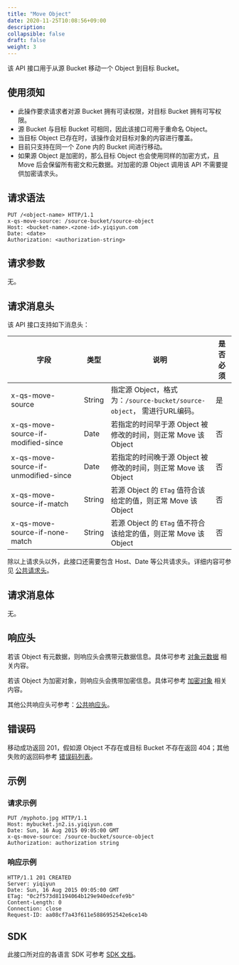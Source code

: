 ```yaml
---
title: "Move Object"
date: 2020-11-25T10:08:56+09:00
description:
collapsible: false
draft: false
weight: 3
---
```


该 API 接口用于从源 Bucket 移动一个 Object 到目标 Bucket。

## 使用须知

- 此操作要求请求者对源 Bucket 拥有可读权限，对目标 Bucket 拥有可写权限。
- 源 Bucket 与目标 Bucket 可相同，因此该接口可用于重命名 Object。
- 当目标 Object 已存在时，该操作会对目标对象的内容进行覆盖。
- 目前只支持在同一个 Zone 内的 Bucket 间进行移动。
- 如果源 Object 是加密的，那么目标 Object 也会使用同样的加密方式，且 Move 后会保留所有密文和元数据。对加密的源 Object 调用该 API 不需要提供加密请求头。

## 请求语法

```http
PUT /<object-name> HTTP/1.1
x-qs-move-source: /source-bucket/source-object
Host: <bucket-name>.<zone-id>.yiqiyun.com
Date: <date>
Authorization: <authorization-string>
```

## 请求参数

无。

## 请求消息头

该 API 接口支持如下消息头：

| 字段 | 类型 | 说明 | 是否必须 |
| --- | --- | --- | --- |
| x-qs-move-source | String | 指定源 Object，格式为：`/source-bucket/source-object`， 需进行URL编码。 | 是 |
| x-qs-move-source-if-modified-since | Date | 若指定的时间早于源 Object 被修改的时间，则正常 Move 该 Object | 否 |
| x-qs-move-source-if-unmodified-since | Date | 若指定的时间晚于源 Object 被修改的时间，则正常 Move 该 Object | 否 |
| x-qs-move-source-if-match | String | 若源 Object 的 `ETag` 值符合该给定的值，则正常 Move 该 Object | 否 |
| x-qs-move-source-if-none-match | String | 若源 Object 的 `ETag` 值不符合该给定的值，则正常 Move 该 Object | 否 |

除以上请求头以外，此接口还需要包含 Host、Date 等公共请求头。详细内容可参见 [公共请求头](/storage/object-storage/api/common_header/#请求头字段-request-header)。

## 请求消息体

无。

## 响应头

若该 Object 有元数据，则响应头会携带元数据信息。具体可参考 [对象元数据](/storage/object-storage/api/metadata/) 相关内容。

若该 Object 为加密对象，则响应头会携带加密信息。具体可参考 [加密对象](/storage/object-storage/api/object/encryption/) 相关内容。

其他公共响应头可参考：[公共响应头](/storage/object-storage/api/common_header/#响应头字段-response-header)。

## 错误码

移动成功返回 201，假如源 Object 不存在或目标 Bucket 不存在返回 404；其他失败的返回码参考 [错误码列表](/storage/object-storage/api/error_code/#错误码列表)。

## 示例

### 请求示例

```http
PUT /myphoto.jpg HTTP/1.1
Host: mybucket.jn2.is.yiqiyun.com
Date: Sun, 16 Aug 2015 09:05:00 GMT
x-qs-move-source: /source-bucket/source-object
Authorization: authorization string
```

### 响应示例

```http
HTTP/1.1 201 CREATED
Server: yiqiyun
Date: Sun, 16 Aug 2015 09:05:00 GMT
ETag: "0c2f573d81194064b129e940edcefe9b"
Content-Length: 0
Connection: close
Request-ID: aa08cf7a43f611e5886952542e6ce14b
```

## SDK

此接口所对应的各语言 SDK 可参考 [SDK 文档](/storage/object-storage/sdk/)。